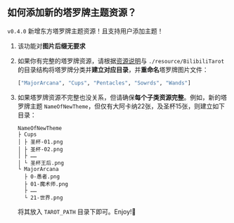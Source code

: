 ## 如何添加新的塔罗牌主题资源？

`v0.4.0` 新增东方塔罗牌主题资源！且支持用户添加主题！

1. 该功能对**图片后缀无要求**

2. 如果你有完整的塔罗牌资源，请根据[资源说明](./README.md#资源说明)与 `./resource/BilibiliTarot` 的目录结构将塔罗牌分类并**建立对应目录**，并**重命名**塔罗牌图片文件：

	``` python
	["MajorArcana", "Cups", "Pentacles", "Sowrds", "Wands"]
	```

3. 如果塔罗牌资源不完整也没关系，但请确保**每个子类资源完整**。例如，新的塔罗牌主题 `NameOfNewTheme`，但仅有大阿卡纳22张，及圣杯15张，则建立如下目录：

	```
	NameOfNewTheme
	├ Cups
	│ ├ 圣杯-01.png
	│ ├ 圣杯-02.png
	│ ├ ……
	│ └ 圣杯王后.png
	└ MajorArcana
	  ├ 0-愚者.png
	  ├ 01-魔术师.png
	  ├ ……
	  └ 21-世界.png
	```

	将其放入 `TAROT_PATH` 目录下即可。Enjoy!🥳